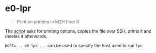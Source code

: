# e0-lpr
> Print on printers in MZH floor 0

The [script](e0-lpr.sh) asks for printing options, copies the file over SSH, prints it and deletes it afterwards.

`HOST=... e0-lpr ...` can be used to specify the host used to run `lpr`.
